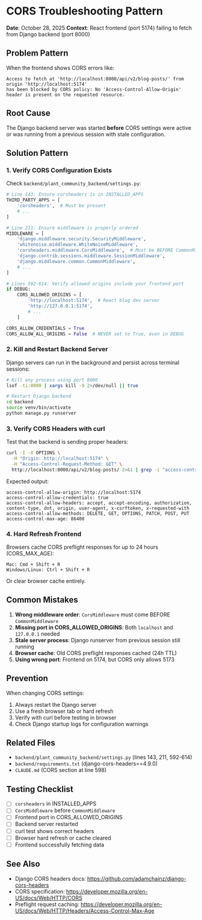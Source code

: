 # CORS Troubleshooting Pattern

**Date**: October 28, 2025
**Context**: React frontend (port 5174) failing to fetch from Django backend (port 8000)

## Problem Pattern

When the frontend shows CORS errors like:
```
Access to fetch at 'http://localhost:8000/api/v2/blog-posts/' from origin 'http://localhost:5174'
has been blocked by CORS policy: No 'Access-Control-Allow-Origin' header is present on the requested resource.
```

## Root Cause

The Django backend server was started **before** CORS settings were active or was running from a previous session with stale configuration.

## Solution Pattern

### 1. Verify CORS Configuration Exists

Check `backend/plant_community_backend/settings.py`:

```python
# Line 143: Ensure corsheaders is in INSTALLED_APPS
THIRD_PARTY_APPS = [
    'corsheaders',  # Must be present
    # ...
]

# Line 211: Ensure middleware is properly ordered
MIDDLEWARE = [
    'django.middleware.security.SecurityMiddleware',
    'whitenoise.middleware.WhiteNoiseMiddleware',
    'corsheaders.middleware.CorsMiddleware',  # Must be BEFORE CommonMiddleware
    'django.contrib.sessions.middleware.SessionMiddleware',
    'django.middleware.common.CommonMiddleware',
    # ...
]

# Lines 592-614: Verify allowed origins include your frontend port
if DEBUG:
    CORS_ALLOWED_ORIGINS = [
        'http://localhost:5174',  # React blog dev server
        'http://127.0.0.1:5174',
        # ...
    ]

CORS_ALLOW_CREDENTIALS = True
CORS_ALLOW_ALL_ORIGINS = False  # NEVER set to True, even in DEBUG
```

### 2. Kill and Restart Backend Server

Django servers can run in the background and persist across terminal sessions:

```bash
# Kill any process using port 8000
lsof -ti:8000 | xargs kill -9 2>/dev/null || true

# Restart Django backend
cd backend
source venv/bin/activate
python manage.py runserver
```

### 3. Verify CORS Headers with curl

Test that the backend is sending proper headers:

```bash
curl -I -X OPTIONS \
  -H "Origin: http://localhost:5174" \
  -H "Access-Control-Request-Method: GET" \
  http://localhost:8000/api/v2/blog-posts/ 2>&1 | grep -i "access-control"
```

Expected output:
```
access-control-allow-origin: http://localhost:5174
access-control-allow-credentials: true
access-control-allow-headers: accept, accept-encoding, authorization, content-type, dnt, origin, user-agent, x-csrftoken, x-requested-with
access-control-allow-methods: DELETE, GET, OPTIONS, PATCH, POST, PUT
access-control-max-age: 86400
```

### 4. Hard Refresh Frontend

Browsers cache CORS preflight responses for up to 24 hours (CORS_MAX_AGE):

```
Mac: Cmd + Shift + R
Windows/Linux: Ctrl + Shift + R
```

Or clear browser cache entirely.

## Common Mistakes

1. **Wrong middleware order**: `CorsMiddleware` must come BEFORE `CommonMiddleware`
2. **Missing port in CORS_ALLOWED_ORIGINS**: Both `localhost` and `127.0.0.1` needed
3. **Stale server process**: Django runserver from previous session still running
4. **Browser cache**: Old CORS preflight responses cached (24h TTL)
5. **Using wrong port**: Frontend on 5174, but CORS only allows 5173

## Prevention

When changing CORS settings:
1. Always restart the Django server
2. Use a fresh browser tab or hard refresh
3. Verify with curl before testing in browser
4. Check Django startup logs for configuration warnings

## Related Files

- `backend/plant_community_backend/settings.py` (lines 143, 211, 592-614)
- `backend/requirements.txt` (django-cors-headers==4.9.0)
- `CLAUDE.md` (CORS section at line 598)

## Testing Checklist

- [ ] `corsheaders` in INSTALLED_APPS
- [ ] `CorsMiddleware` before `CommonMiddleware`
- [ ] Frontend port in CORS_ALLOWED_ORIGINS
- [ ] Backend server restarted
- [ ] curl test shows correct headers
- [ ] Browser hard refresh or cache cleared
- [ ] Frontend successfully fetching data

## See Also

- Django CORS headers docs: https://github.com/adamchainz/django-cors-headers
- CORS specification: https://developer.mozilla.org/en-US/docs/Web/HTTP/CORS
- Preflight request caching: https://developer.mozilla.org/en-US/docs/Web/HTTP/Headers/Access-Control-Max-Age
